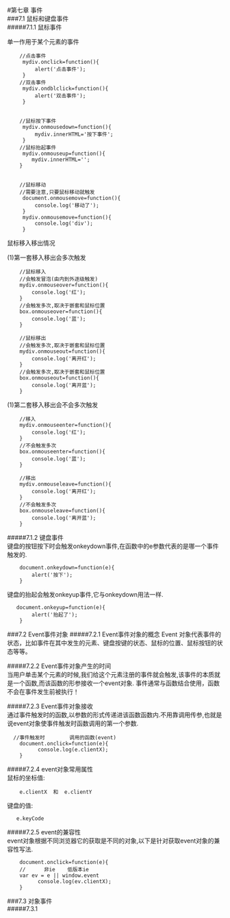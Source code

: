#第七章 事件  
###7.1 鼠标和键盘事件  
#####7.1.1 鼠标事件   

单一作用于某个元素的事件  

        //点击事件
         mydiv.onclick=function(){
             alert('点击事件');
         }
        //双击事件
         mydiv.ondblclick=function(){
             alert('双击事件');
         }
        

        //鼠标按下事件
         mydiv.onmousedown=function(){
             mydiv.innerHTML='按下事件';
         }
        //鼠标抬起事件
         mydiv.onmouseup=function(){
            mydiv.innerHTML='';
        }


        //鼠标移动
        //需要注意,只要鼠标移动就触发
         document.onmousemove=function(){
             console.log('移动了');
         }
         mydiv.onmousemove=function(){
             console.log('div');
         }  

鼠标移入移出情况  

(1)第一套移入移出会多次触发  

        //鼠标移入
        //会触发冒泡(由内到外逐级触发)
        mydiv.onmouseover=function(){
            console.log('红');
        }
        //会触发多次,取决于嵌套和鼠标位置
        box.onmouseover=function(){
            console.log('蓝');
        }  
   
        //鼠标移出
        //会触发多次,取决于嵌套和鼠标位置
        mydiv.onmouseout=function(){
            console.log('离开红');
        }
        //会触发多次,取决于嵌套和鼠标位置
        box.onmouseout=function(){
            console.log('离开蓝');
        }  

(1)第二套移入移出会不会多次触发   

        //移入
        mydiv.onmouseenter=function(){
            console.log('红');
        }
        //不会触发多次
        box.onmouseenter=function(){
            console.log('蓝');
        }

        //移出
        mydiv.onmouseleave=function(){
            console.log('离开红');
        } 
        //不会触发多次
        box.onmouseleave=function(){
            console.log('离开蓝');
        }   


#####7.1.2 键盘事件  
键盘的按钮按下时会触发onkeydown事件,在函数中的e参数代表的是哪一个事件触发的.
              
        document.onkeydown=function(e){
            alert('按下');
        }  

键盘的抬起会触发onkeyup事件,它与onkeydown用法一样.

       document.onkeyup=function(e){
            alert('抬起了');
        }   

###7.2 Event事件对象 
#####7.2.1 Event事件对象的概念
Event 对象代表事件的状态，比如事件在其中发生的元素、键盘按键的状态、鼠标的位置、鼠标按钮的状态等等。

#####7.2.2 Event事件对象产生的时间  
当用户单击某个元素的时候,我们给这个元素注册的事件就会触发,该事件的本质就是一个函数,而该函数的形参接收一个event对象.
事件通常与函数结合使用，函数不会在事件发生前被执行！

#####7.2.3 Event事件对象接收  
通过事件触发时的函数,以参数的形式传递进该函数函数内.不用靠调用传参,也就是说event对象使事件触发时函数调用的第一个参数.
        
      //事件触发时        调用的函数(event) 
        document.onclick=function(e){
              console.log(e.clientX);
        }  

#####7.2.4 event对象常用属性  
鼠标的坐标值:

        e.clientX  和  e.clientY  

键盘的值: 
         
       e.keyCode  


#####7.2.5 event的兼容性  
event对象根据不同浏览器它的获取是不同的对象,以下是针对获取event对象的兼容性写法.

        document.onclick=function(e){
        //      非ie    低版本ie
        var ev = e || window.event
              console.log(ev.clientX);
        }


###7.3 对象事件  
#####7.3.1 
 